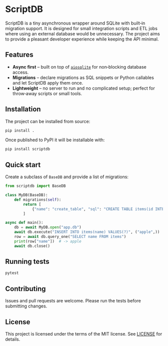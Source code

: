 # ScriptDB

ScriptDB is a tiny asynchronous wrapper around SQLite with built‑in migration
support. It is designed for small integration scripts and ETL jobs where using
an external database would be unnecessary. The project aims to provide a
pleasant developer experience while keeping the API minimal.

## Features

* **Async first** – built on top of [`aiosqlite`](https://github.com/omnilib/aiosqlite)
  for non‑blocking database access.
* **Migrations** – declare migrations as SQL snippets or Python callables and
  let ScriptDB apply them once.
* **Lightweight** – no server to run and no complicated setup; perfect for
  throw‑away scripts or small tools.

## Installation

The project can be installed from source:

```bash
pip install .
```

Once published to PyPI it will be installable with:

```bash
pip install scriptdb
```

## Quick start

Create a subclass of `BaseDB` and provide a list of migrations:

```python
from scriptdb import BaseDB

class MyDB(BaseDB):
    def migrations(self):
        return [
            {"name": "create_table", "sql": "CREATE TABLE items(id INTEGER PRIMARY KEY, name TEXT)"}
        ]

async def main():
    db = await MyDB.open("app.db")
    await db.execute("INSERT INTO items(name) VALUES(?)", ("apple",))
    row = await db.query_one("SELECT name FROM items")
    print(row["name"])  # -> apple
    await db.close()
```

## Running tests

```bash
pytest
```

## Contributing

Issues and pull requests are welcome. Please run the tests before submitting
changes.

## License

This project is licensed under the terms of the MIT license. See
[LICENSE](LICENSE) for details.
